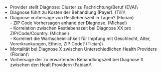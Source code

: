 - ⁠Provider stellt Diagnose: Cluster zu Fachrichtung/Beruf (EVA)\
- Diagnose führt zu Kosten der Behandlung (Payer). (Till)\
- Diagnose vorhersage von Restlebenszeit in Tagen? (Florian)\
⁠- ZIP Code Vorhersagen anhand der Diagnose. (Michael)\
⁠- Korrelation zwischen Restlebenszeit bei Diagnose XX pro ZIP/Code/Country. (Michael)\
⁠- Korreliert die Warhscheinlichkeit für Impfung mit Geschlecht, Alter, Vorerkrankungen, Ethnie, ZIP Code? (Tician)\
- Mortalität bei Diagnose X zwischen Unterschiedlichen Health Providers (Florian)\
- Vorhersage der zu erwartenden Behandlungszeit bei Diagnose X zwischen den Healt Providern (Fabian)\
